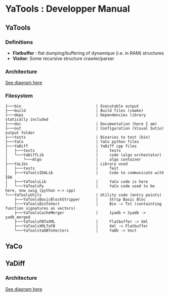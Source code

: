 # YaTools : Developper Manual




## YaTools

### Definitions

* __Flatbuffer__ : flat dumping/buffering of dynamique (i.e. in RAM) structures
* __Visitor__: Some recursive structure crawler/parser

### Architecture

[See diagram here](./img/architecture_yatool.svg)

### Filesystem

```
├───bin                                 | Executable output
├───build                               | Build files (cmake)
├───deps                                | Dependencies library statically included
├───doc                                 | Documentation (here I am)
├───out                                 | Configuration (Visual Sutio) output folder
├───tests                               | Binaries to test (bin)
├───YaCo                                | YaCo python files
├───YaDiff                              | YaDiff cpp files
│   ├───tests                           |     tests
│   └───YaDiffLib                       |     code (algo orchestator)
│       └───Algo                        |     algo container
├───YaLibs                              | Library used
│   ├───tests                           |     Test 
│   ├───YaToolsIDALib                   |     Code to communicate with IDA
│   ├───YaToolsLib                      |     YaCo code is here
│   └───YaToolsPy                       |     YaCo code used to be here, now swig (python <-> cpp)
└───YaToolsUtils                        | Utility code (entry points)
    ├───YaToolsBasicBlockStripper       |     Strip Basic Bloc
    ├───YaToolsBinToVect                |     Bin -> Txt (containting function signatures as vectors)
    ├───YaToolsCacheMerger              |     1yadb + 2yadb -> yadb_merged
    ├───YaToolsFBToXML                  |     Flatbuffer -> Xml
    ├───YaToolsXMLToFB                  |     Xml -> Flatbuffer
    └───YaToolsYaDBToVectors            |     YaDb -> Vect
```

## YaCo


## YaDiff


### Architecture

[See diagram here](./img/architecture_yadiff.svg)
